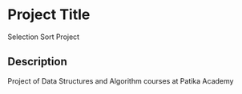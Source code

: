 # Project Title

Selection Sort Project

## Description

Project of Data Structures and Algorithm courses at Patika Academy

